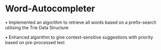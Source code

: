 # Word-Autocompleter

• Implemented an algorithm to retrieve all words based on a prefix-search utilising the Trie Data Structure

• Enhanced algorithm to give context-sensitive suggestions with priority based on pre-processed text
